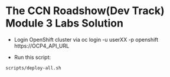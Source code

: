 The CCN Roadshow(Dev Track) Module 3 Labs Solution
===

 * Login OpenShift cluster via oc login -u userXX -p openshift https://OCP4_API_URL 

 * Run this script:

```
scripts/deploy-all.sh
```